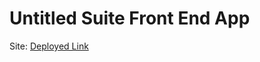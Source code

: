 # Untitled Suite Front End App

Site: [Deployed Link](https://untitled-suite-react-app.netlify.app/)

